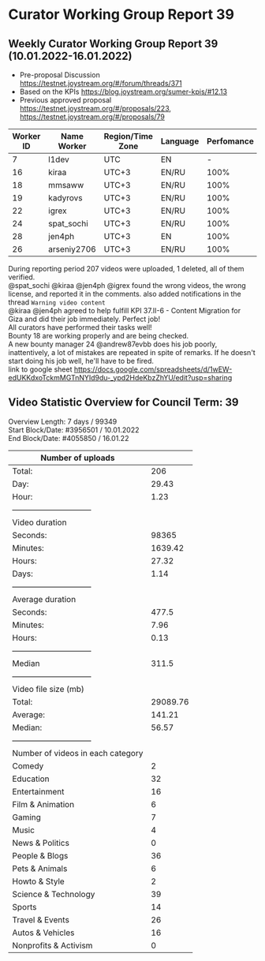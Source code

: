 # Curator Working Group Report 39
## Weekly Curator Working Group Report 39 (10.01.2022-16.01.2022)

- Pre-proposal Discussion https://testnet.joystream.org/#/forum/threads/371
- Based on the KPIs https://blog.joystream.org/sumer-kpis/#12.13
- Previous approved proposal https://testnet.joystream.org/#/proposals/223, https://testnet.joystream.org/#/proposals/79

| Worker ID | Name Worker | Region/Time Zone | Language | Perfomance | Notes            |
| --------- | ----------- | ---------------- | -------- | ---------- | ---------------- |
| 7         | l1dev       | UTC              | EN       | \-         | Technical worker |
| 16        | kiraa       | UTC+3            | EN/RU    | 100%       | Skipper#0353     |
| 18        | mmsaww      | UTC+3            | EN/RU    | 100%       | Mikhail#7681     |
| 19        | kadyrovs    | UTC+3            | EN/RU    | 100%       | Ruslan#4019      |
| 22        | igrex       | UTC+3            | EN/RU    | 100%       | IgreX#0267       |
| 24        | spat\_sochi | UTC+3            | EN/RU    | 100%       | spat\_sochi#8803 |
| 28        | jen4ph      | UTC+3            | EN       | 100%       | jen4#8632        |
| 26        | arseniy2706 | UTC+3            | EN/RU    | 100%       | Arseniy#3225     |

During reporting period 207 videos were uploaded, 1 deleted, all of them verified.  
@spat_sochi @kiraa @jen4ph @igrex found the wrong videos, the wrong license, and reported it in the comments. also added notifications in the thread `Warning video content`  
@kiraa @jen4ph agreed to help fulfill KPI 37.II-6 - Content Migration for Giza and did their job immediately. Perfect job!  
All curators have performed their tasks well!  
Bounty 18 are working properly and are being checked.  
A new bounty manager 24 @andrew87evbb does his job poorly, inattentively, a lot of mistakes are repeated in spite of remarks. If he doesn't start doing his job well, he'll have to be fired.  
link to google sheet https://docs.google.com/spreadsheets/d/1wEW-edUKKdxoTckmMGTnNYId9du-_ypd2HdeKbzZhYU/edit?usp=sharing  

## Video Statistic Overview for Council Term: 39  
Overview Length: 7 days / 99349  
Start Block/Date: #3956501 / 10.01.2022  
End Block/Date: #4055850 / 16.01.22  

| Number of uploads                 |          |
| --------------------------------- | -------- |
| Total:                            | 206      |
| Day:                              | 29.43    |
| Hour:                             | 1.23     |
| ——————————                        |          |
| Video duration                    |          |
| Seconds:                          | 98365    |
| Minutes:                          | 1639.42  |
| Hours:                            | 27.32    |
| Days:                             | 1.14     |
| ——————————                        |          |
| Average duration                  |          |
| Seconds:                          | 477.5    |
| Minutes:                          | 7.96     |
| Hours:                            | 0.13     |
| ——————————                        |          |
| Median                            | 311.5    |
| ——————————                        |          |
| Video file size (mb)              |          |
| Total:                            | 29089.76 |
| Average:                          | 141.21   |
| Median:                           | 56.57    |
| ——————————                        |          |
| Number of videos in each category |          |
| Comedy                            | 2        |
| Education                         | 32       |
| Entertainment                     | 16       |
| Film & Animation                  | 6        |
| Gaming                            | 7        |
| Music                             | 4        |
| News & Politics                   | 0        |
| People & Blogs                    | 36       |
| Pets & Animals                    | 6        |
| Howto & Style                     | 2        |
| Science & Technology              | 39       |
| Sports                            | 14       |
| Travel & Events                   | 26       |
| Autos & Vehicles                  | 16       |
| Nonprofits & Activism             | 0        |
